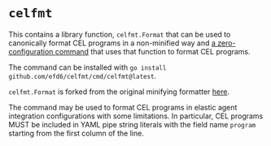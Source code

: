 # `celfmt`

This contains a library function, `celfmt.Format` that can be used to canonically format CEL programs in a non-minified way and [a zero-configuration command](./cmd/celfmt) that uses that function to format CEL programs.

The command can be installed with `go install github.com/efd6/celfmt/cmd/celfmt@latest`.

`celfmt.Format` is forked from the original minifying formatter [here](https://pkg.go.dev/github.com/google/cel-go/parser#Unparse).

The command may be used to format CEL programs in elastic agent integration configurations with some limitations. In particular, CEL programs MUST be included in YAML pipe string literals with the field name `program` starting from the first column of the line.